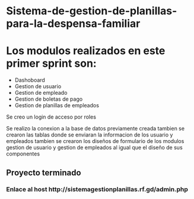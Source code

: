 # Sistema-de-gestion-de-planillas-para-la-despensa-familiar
<h1>Los modulos realizados en este primer sprint son:</h1>
<ul>
  <li>Dashoboard</li>
  <li>Gestion de usuario</li>
  <li>Gestion de empleado</li>
  <li>Gestion de boletas de pago</li>
  <li>Gestion de planillas de empleados</li>
</ul>
<p>Se creo un login de acceso por roles</p>
<p>Se realizo la conexion a la base de datos previamente creada tambien se crearon las tablas donde se enviaran la informacion de los usuario y empleados
tambien se crearon los diseños de formulario de los modulos gestion de usuario y gestion de empleados al igual que el diseño de sus componentes</p>

<h2>Proyecto terminado</h2>
<h3>Enlace al host http://sistemagestionplanillas.rf.gd/admin.php </h3>
